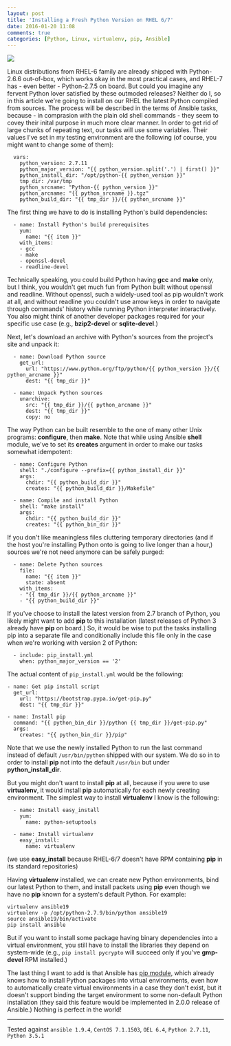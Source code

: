 ```yaml
---
layout: post
title: 'Installing a Fresh Python Version on RHEL 6/7'
date: 2016-01-20 11:08
comments: true
categories: [Python, Linux, virtualenv, pip, Ansible]
---
```

![](http://uploads7.wikiart.org/images/gustave-dore/don-quixote-117.jpg)

Linux distributions from RHEL-6 family are already shipped with Python-2.6.6 out-of-box, which works okay in the most practical cases, and RHEL-7 has - even better - Python-2.7.5 on board. But could you imagine any fervent Python lover satisfied by these outmoded releases? Neither do I, so in this article we're going to install on our RHEL the latest Python compiled from sources. The process will be described in the terms of Ansible tasks, because - in comprasion with the plain old shell commands - they seem to covey their inital purpose in much more clear manner. In order to get rid of large chunks of repeating text, our tasks will use some variables. Their values I've set in my testing environment are the following (of course, you might want to change some of them):

```
  vars:
    python_version: 2.7.11
    python_major_version: "{{ python_version.split('.') | first() }}"
    python_install_dir: "/opt/python-{{ python_version }}"
    tmp_dir: /var/tmp
    python_srcname: "Python-{{ python_version }}"
    python_arcname: "{{ python_srcname }}.tgz"
    python_build_dir: "{{ tmp_dir }}/{{ python_srcname }}"
```

The first thing we have to do is installing Python's build dependencies:

```
  - name: Install Python's build prerequisites
    yum:
      name: "{{ item }}"
    with_items:
    - gcc
    - make
    - openssl-devel
    - readline-devel
```

Technically speaking, you could build Python having **gcc** and **make** only, but I think, you wouldn't get much fun from Python built without openssl and readline. Without openssl, such a widely-used tool as pip wouldn't work at all, and without readline you couldn't use arrow keys in order to navigate through commands' history while running Python interpreter interactively. You also might think of another developer packages required for your specific use case (e.g., **bzip2-devel** or **sqlite-devel**.)

Next, let's download an archive with Python's sources from the project's site and unpack it:

```
  - name: Download Python source
    get_url:
      url: "https://www.python.org/ftp/python/{{ python_version }}/{{ python_arcname }}"
      dest: "{{ tmp_dir }}"

  - name: Unpack Python sources
    unarchive:
      src: "{{ tmp_dir }}/{{ python_arcname }}"
      dest: "{{ tmp_dir }}"
      copy: no
```

The way Python can be built resemble to the one of many other Unix programs: **configure**, then **make**. Note that while using Ansible **shell** module, we've to set its **creates** argument in order to make our tasks somewhat idempotent:

```
  - name: Configure Python
    shell: "./configure --prefix={{ python_install_dir }}"
    args:
      chdir: "{{ python_build_dir }}"
      creates: "{{ python_build_dir }}/Makefile"

  - name: Compile and install Python
    shell: "make install"
    args:
      chdir: "{{ python_build_dir }}"
      creates: "{{ python_bin_dir }}"
```

If you don't like meaningless files cluttering temporary directories (and if the host you're installing Python onto is going to live longer than a hour,) sources we're not need anymore can be safely purged:

```
  - name: Delete Python sources
    file:
      name: "{{ item }}"
      state: absent
    with_items:
    - "{{ tmp_dir }}/{{ python_arcname }}"
    - "{{ python_build_dir }}"
```

If you've choose to install the latest version from 2.7 branch of Python, you likely might want to add **pip** to this installation (latest releases of Python 3 already have **pip** on board.) So, it would be wise to put the tasks installing pip into a separate file and conditionally include this file only in the case when we're working with version 2 of Python:

```
  - include: pip_install.yml
    when: python_major_version == '2'
```

The actual content of `pip_install.yml` would be the following:

```
- name: Get pip install script
  get_url:
    url: "https://bootstrap.pypa.io/get-pip.py"
    dest: "{{ tmp_dir }}"

- name: Install pip
  command: "{{ python_bin_dir }}/python {{ tmp_dir }}/get-pip.py"
  args:
    creates: "{{ python_bin_dir }}/pip"
```

Note that we use the newly installed Python to run the last command instead of default `/usr/bin/python` shipped with our system. We do so in to order to install **pip** not into the default `/usr/bin` but under **python_install_dir**.

But you might don't want to install **pip** at all, because if you were to use **virtualenv**, it would install **pip** automatically for each newly creating environment. The simplest way to install **virtualenv** I know is the following:

```
  - name: Install easy_install
    yum:
      name: python-setuptools

  - name: Install virtualenv
    easy_install:
      name: virtualenv
```

(we use **easy_install** because RHEL-6/7 doesn't have RPM containing **pip** in its standard repositories)

Having **virtualenv** installed, we can create new Python environments, bind our latest Python to them, and install packets using **pip** even though we have no **pip** known for a system's default Python. For example:

```
virtualenv ansible19
virtualenv -p /opt/python-2.7.9/bin/python ansible19
source ansible19/bin/activate
pip install ansible
```

But if you want to install some package having binary dependencies into a virtual environment, you still have to install the libraries they depend on system-wide (e.g., `pip install pycrypto` will succeed only if you've **gmp-devel** RPM installed.)

The last thing I want to add is that Ansible has [pip module](http://docs.ansible.com/ansible/pip_module.html), which already knows how to install Python packages into virtual environments, even how to automatically create virtual environments in a case they don't exist, but it doesn't support binding the target environment to some non-default Python installation (they said this feature would be implemented in 2.0.0 release of Ansible.) Nothing is perfect in the world!

-----

Tested against `ansible 1.9.4`, `CentOS 7.1.1503`, `OEL 6.4`, `Python 2.7.11`, `Python 3.5.1`